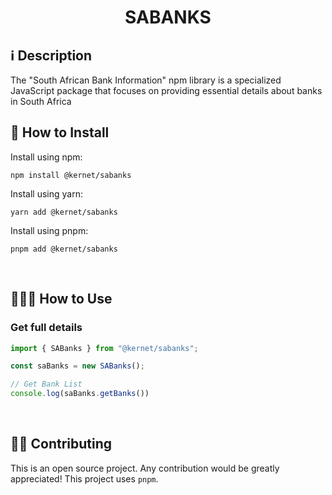 <h1 align="center">SABANKS</h1>

## ℹ️️ Description

The "South African Bank Information" npm library is a specialized JavaScript package that focuses on providing essential details about banks in South Africa
<br>

## 🔧 How to Install

Install using npm:

```
npm install @kernet/sabanks
```

Install using yarn:

```
yarn add @kernet/sabanks
```
Install using pnpm:

```
pnpm add @kernet/sabanks
```

<br>

## 👨🏻‍🏫 How to Use

### Get full details
```ts
import { SABanks } from "@kernet/sabanks";

const saBanks = new SABanks();

// Get Bank List
console.log(saBanks.getBanks())
```

<br>

## 💁🏻 Contributing

This is an open source project. Any contribution would be greatly appreciated!
This project uses `pnpm`.
